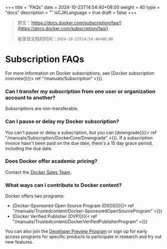 +++
title = "FAQs"
date = 2024-10-23T14:54:40+08:00
weight = 40
type = "docs"
description = ""
isCJKLanguage = true
draft = false
+++

> 原文：[https://docs.docker.com/subscription/faq/](https://docs.docker.com/subscription/faq/)
>
> 收录该文档的时间：`2024-10-23T14:54:40+08:00`

# Subscription FAQs

For more information on Docker subscriptions, see [Docker subscription overview]({{< ref "/manuals/Subscription" >}}).

### Can I transfer my subscription from one user or organization account to another?

Subscriptions are non-transferable.

### Can I pause or delay my Docker subscription?

You can't pause or delay a subscription, but you can [downgrade]({{< ref "/manuals/Subscription/DockerCore/Downgrade" >}}). If a subscription invoice hasn't been paid on the due date, there's a 15 day grace period, including the due date.

### Does Docker offer academic pricing?

Contact the [Docker Sales Team](https://www.docker.com/company/contact).

### What ways can I contribute to Docker content?

Docker offers two programs:

- [Docker-Sponsored Open Source Program (DSOS)]({{< ref "/manuals/Trustedcontent/Docker-SponsoredOpenSourceProgram" >}})
- [Docker Verified Publisher (DVP)]({{< ref "/manuals/Trustedcontent/DockerVerifiedPublisherProgram" >}})

You can also join the [Developer Preview Program](https://www.docker.com/community/get-involved/developer-preview/) or sign up for early access programs for specific products to participate in research and try out new features.
